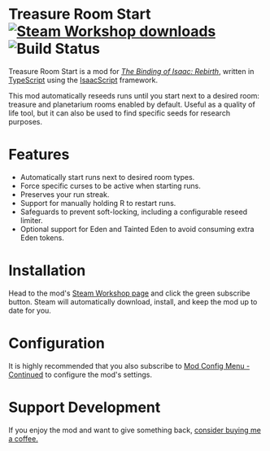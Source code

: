 # Treasure Room Start <a href="https://steamcommunity.com/sharedfiles/filedetails/?id=2560433301"><img src="https://img.shields.io/endpoint.svg?url=https%3A%2F%2Fshieldsio-steam-workshop.jross.me%2F2560433301%2Fsubscriptions-text&style=for-the-badge" alt="Steam Workshop downloads"></a> ![Build Status](https://github.com/siramok/treasure-room-start/actions/workflows/ci.yml/badge.svg)
Treasure Room Start is a mod for *[The Binding of Isaac: Rebirth](https://steamcommunity.com/sharedfiles/filedetails/?id=2560433301)*, written in [TypeScript](https://typescriptlang.org) using the [IsaacScript](https://isaacscript.github.io) framework.

This mod automatically reseeds runs until you start next to a desired room: treasure and planetarium rooms enabled by default. Useful as a quality of life tool, but it can also be used to find specific seeds for research purposes.
# Features
* Automatically start runs next to desired room types.
* Force specific curses to be active when starting runs.
* Preserves your run streak.
* Support for manually holding R to restart runs.
* Safeguards to prevent soft-locking, including a configurable reseed limiter.
* Optional support for Eden and Tainted Eden to avoid consuming extra Eden tokens.

# Installation
Head to the mod's [Steam Workshop page](https://steamcommunity.com/sharedfiles/filedetails/?id=2560433301) and click the green subscribe button. Steam will automatically download, install, and keep the mod up to date for you.

# Configuration
It is highly recommended that you also subscribe to [Mod Config Menu - Continued](https://steamcommunity.com/sharedfiles/filedetails/?id=2487535818) to configure the mod's settings.

# Support Development
If you enjoy the mod and want to give something back, [consider buying me a coffee.](https://paypal.me/andressewell)
